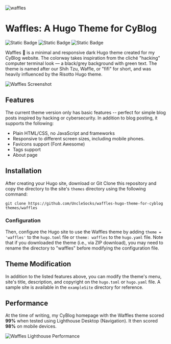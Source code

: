 ![waffles](https://github.com/user-attachments/assets/13f5e303-8376-4464-ab5f-bbd5b4ca6211)

# Waffles: A Hugo Theme for CyBlog 
![Static Badge](https://img.shields.io/badge/Made%20With-Hugo-skyblue) ![Static Badge](https://img.shields.io/badge/Theme%20-%20Dark%2C%20Minimal%2C%20Responsive%20-%20black) ![Static Badge](https://img.shields.io/badge/Status-Under%20Development-pink)

Waffles 🧇 is a minimal and responsive dark Hugo theme created for my CyBlog website. 
The colorway takes inspiration from the cliché "hacking" computer terminal look — a black/grey background with green text. The theme is named after our Shih Tzu, Waffle, or "fifi" for short, and was heavily influenced by the Risotto Hugo theme.

![Waffles Screenshot](https://github.com/user-attachments/assets/e9363f95-f31c-4b92-8d94-b8174ebdd0b1)


## Features

The current theme version only has basic features -- perfect for simple blog posts inspired by hacking or cybersecurity. In addition to blog posting, it supports the following:
- Plain HTML/CSS, no JavaScript and frameworks
- Responsive to different screen sizes, including mobile phones.
- Favicons support (Font Awesome)
- Tags support
- About page

## Installation 
After creating your Hugo site, download or Git Clone this repository and copy the directory to the site's `themes` directory using the following command:

```
git clone https://github.com/UncleSocks/waffles-hugo-theme-for-cyblog  themes/waffles
```

### Configuration
Then, configure the Hugo site to use the Waffles theme by adding `theme = 'waffles'` to the `hugo.toml` file or `theme: waffles` to the `hugo.yaml` file. Note that if you downloaded the theme (i.e., via ZIP download), you may need to rename the directory to "waffles" before modifying the configuration file.

## Theme Modification
In addition to the listed features above, you can modify the theme's menu, site's title, description, and copyright on the `hugo.toml` or `hugo.yaml` file. A sample site is available in the `exampleSite` directory for reference.

## Performance
At the time of writing, my CyBlog homepage with the Waffles theme scored **99%** when tested using Lighthouse Desktop (Navigation). It then scored **98%** on mobile devices.

![Waffles Lighthouse Performance](https://github.com/user-attachments/assets/bc2b7b17-4a24-4299-b484-024f01e60588)


